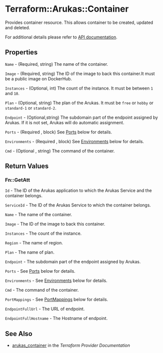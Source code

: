 # Terraform::Arukas::Container

Provides container resource. This allows container to be created, updated and deleted.

For additional details please refer to [API documentation](https://arukas.io/en/documents-en/arukas-api-reference-en/).

## Properties

`Name` - (Required, string) The name of the container.

`Image` - (Required, string) The ID of the image to back this container.It must be a public image on DockerHub.

`Instances` - (Optional, int) The count of the instance. It must be between `1` and `10`.

`Plan` - (Optional, string) The plan of the Arukas. It must be `free` or `hobby` or `standard-1` or `standard-2`.

`Endpoint` - (Optional,string) The subdomain part of the endpoint assigned by Arukas. If it is not set, Arukas will do automatic assignment.

`Ports` - (Required , block) See [Ports](#ports) below for details.

`Environments` - (Required , block) See [Environments](#environments) below for details.

`Cmd` - (Optional , string) The command of the container.


## Return Values

### Fn::GetAtt

`Id` - The ID of the Arukas application to which the Arukas Service and the container belongs.

`ServiceId` - The ID of the Arukas Service to which the container belongs.

`Name` - The name of the container.

`Image` - The ID of the image to back this container.

`Instances` - The count of the instance.

`Region` - The name of region.

`Plan` - The name of plan.

`Endpoint` - The subdomain part of the endpoint assigned by Arukas.

`Ports` - See [Ports](#ports) below for details.

`Environments` - See [Environments](#environments) below for details.

`Cmd` - The command of the container.

`PortMappings` - See [PortMappings](#port_mappings) below for details.

`EndpointFullUrl` - The URL of endpoint.

`EndpointFullHostname` - The Hostname of endpoint.

## See Also

* [arukas_container](https://www.terraform.io/docs/providers/arukas/r/container.html) in the _Terraform Provider Documentation_
